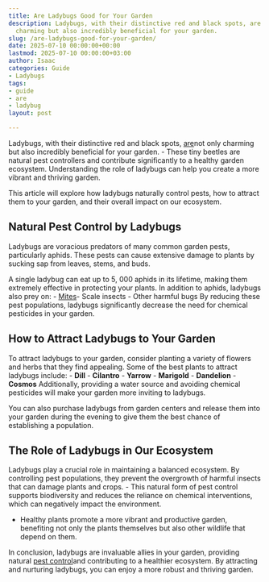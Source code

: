 ```yaml
---
title: Are Ladybugs Good for Your Garden
description: Ladybugs, with their distinctive red and black spots, are not only 
  charming but also incredibly beneficial for your garden.
slug: /are-ladybugs-good-for-your-garden/
date: 2025-07-10 00:00:00+00:00
lastmod: 2025-07-10 00:00:00+03:00
author: Isaac
categories: Guide
- Ladybugs
tags:
- guide
- are
- ladybug
layout: post

---
```

Ladybugs, with their distinctive red and black spots, [are](https://pestpolicy.com/are-blue-tailed-lizards-poisonous/)not only charming but also incredibly beneficial for your garden. - These tiny beetles are natural pest controllers and contribute significantly to a healthy garden ecosystem. Understanding the role of ladybugs can help you create a more vibrant and thriving garden.

This article will explore how ladybugs naturally control pests, how to attract them to your garden, and their overall impact on our ecosystem.

##  Natural Pest Control by Ladybugs

Ladybugs are voracious predators of many common garden pests, particularly aphids. These pests can cause extensive damage to plants by sucking sap from leaves, stems, and buds.

A single ladybug can eat up to 5, 000 aphids in its lifetime, making them extremely effective in protecting your plants. In addition to aphids, ladybugs also prey on: - [Mites](https://pestpolicy.com/best-medicine-for-ear-mites-in-cats/)- Scale insects - Other harmful bugs By reducing these pest populations, ladybugs significantly decrease the need for chemical pesticides in your garden.

##  How to Attract Ladybugs to Your Garden

To attract ladybugs to your garden, consider planting a variety of flowers and herbs that they find appealing. Some of the best plants to attract ladybugs include: - **Dill** - **Cilantro** - **Yarrow** - **Marigold** - **Dandelion** - **Cosmos** Additionally, providing a water source and avoiding chemical pesticides will make your garden more inviting to ladybugs.

You can also purchase ladybugs from garden centers and release them into your garden during the evening to give them the best chance of establishing a population.

##  The Role of Ladybugs in Our Ecosystem

Ladybugs play a crucial role in maintaining a balanced ecosystem. By controlling pest populations, they prevent the overgrowth of harmful insects that can damage plants and crops. - This natural form of pest control supports biodiversity and reduces the reliance on chemical interventions, which can negatively impact the environment.

- Healthy plants promote a more vibrant and productive garden, benefiting not only the plants themselves but also other wildlife that depend on them.

In conclusion, ladybugs are invaluable allies in your garden, providing natural [pest control](https://pestpolicy.com/best-no-see-ums-repellent/)and contributing to a healthier ecosystem. By attracting and nurturing ladybugs, you can enjoy a more robust and thriving garden.